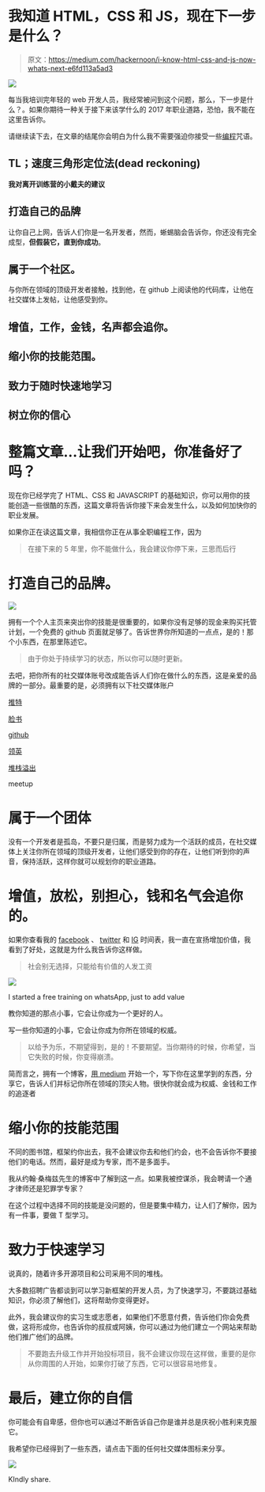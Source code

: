 # 我知道 HTML，CSS 和 JS，现在下一步是什么？

> 原文：<https://medium.com/hackernoon/i-know-html-css-and-js-now-whats-next-e6fd113a5ad3>

![](img/67c49a4bc6aaed4fd8fb6d3e87f55116.png)

每当我培训完年轻的 web 开发人员，我经常被问到这个问题，那么，下一步是什么？。如果你期待一种关于接下来该学什么的 2017 年职业道路，恐怕，我不能在这里告诉你。

请继续读下去，在文章的结尾你会明白为什么我不需要强迫你接受一些[编程](https://hackernoon.com/tagged/programming)咒语。

## TL；速度三角形定位法(dead reckoning)

**我对离开训练营的小戴夫的建议**

## 打造自己的品牌

让你自己上网，告诉人们你是一名开发者，然而，蜥蜴脑会告诉你，你还没有完全成型，**但假装它，直到你成功**。

## 属于一个社区。

与你所在领域的顶级开发者接触，找到他，在 github 上阅读他的代码库，让他在社交媒体上发帖，让他感受到你。

## 增值，工作，金钱，名声都会追你。

## 缩小你的技能范围。

## 致力于随时快速地学习

## 树立你的信心

# 整篇文章…让我们开始吧，你准备好了吗？

现在你已经学完了 HTML、CSS 和 JAVASCRIPT 的基础知识，你可以用你的技能创造一些很酷的东西，这篇文章将告诉你接下来会发生什么，以及如何加快你的职业发展。

如果你正在读这篇文章，我相信你正在从事全职编程工作，因为

> 在接下来的 5 年里，你不能做什么，我会建议你停下来，三思而后行

# 打造自己的品牌。

![](img/0eb57de8b5c16b2655e190c9ab66c9f7.png)

拥有一个个人主页来突出你的技能是很重要的，如果你没有足够的现金来购买托管计划，一个免费的 github 页面就足够了。告诉世界你所知道的一点点，是的！那个小东西，在那里陈述它。

> 由于你处于持续学习的状态，所以你可以随时更新。

去吧，把你所有的社交媒体账号改成能告诉人们你在做什么的东西，这是亲爱的品牌的一部分。最重要的是，必须拥有以下社交媒体账户

[推特](https://twitter.com/dapseen)

[脸书](https://www.facebook.com/dapo.ajuwon.developer/)

[github](http://github.com/dapseen)

[领英](https://www.linkedin.com/in/dapseen/)

[堆栈溢出](https://stackoverflow.com)

meetup

# 属于一个团体

没有一个开发者是孤岛，不要只是归属，而是努力成为一个活跃的成员，在社交媒体上关注你所在领域的顶级开发者，让他们感受到你的存在，让他们听到你的声音，保持活跃，这样你就可以规划你的职业道路。

# 增值，放松，别担心，钱和名气会追你的。

如果你查看我的 [facebook](https://www.facebook.com/dapseen) 、 [twitter](https://twitter.com/dapseen) 和 [IG](https://www.instagram.com/dapseen/) 时间表，我一直在宣扬增加价值，我看到了好处，这就是为什么我告诉你这样做。

> 社会别无选择，只能给有价值的人发工资

![](img/3a0cb01b0e2580e17764dc0691fa54f4.png)

I started a free training on whatsApp, just to add value

教你知道的那点小事，它会让你成为一个更好的人。

写一些你知道的小事，它会让你成为你所在领域的权威。

> 以给予为乐，不期望得到，是的！不要期望。当你期待的时候，你希望，当它失败的时候，你变得崩溃。

简而言之，拥有一个博客，[用 medium](/) 开始一个，写下你在这里学到的东西，分享它，告诉人们并标记你所在领域的顶尖人物。很快你就会成为权威、金钱和工作的追逐者

# 缩小你的技能范围

不同的图书馆，框架约你出去，我不会建议你去和他们约会，也不会告诉你不要接他们的电话。然而，最好是成为专家，而不是多面手。

我从约翰·桑梅兹先生的博客中了解到这一点。如果我被控谋杀，我会聘请一个通才律师还是犯罪学专家？

在这个过程中选择不同的技能是没问题的，但是要集中精力，让人们了解你，因为有一件事，要做 T 型学习。

# 致力于快速学习

说真的，随着许多开源项目和公司采用不同的堆栈。

大多数招聘广告都谈到可以学习新框架的开发人员，为了快速学习，不要跳过基础知识，你必须了解他们，这将帮助你变得更好。

此外，我会建议你的实习生或志愿者，如果他们不愿意付费，告诉他们你会免费做，这将形成你，也告诉你的叔叔或阿姨，你可以通过为他们建立一个网站来帮助他们推广他们的品牌。

> 不要跑去升级工作并开始投标项目，我不会建议你现在这样做，重要的是你从你周围的人开始，如果你打破了东西，它可以很容易地修复。

# 最后，建立你的自信

你可能会有自卑感，但你也可以通过不断告诉自己你是谁并总是庆祝小胜利来克服它。

我希望你已经得到了一些东西，请点击下面的任何社交媒体图标来分享。

![](img/62026af48bbb307cb131fc6de27be4d3.png)

KIndly share.